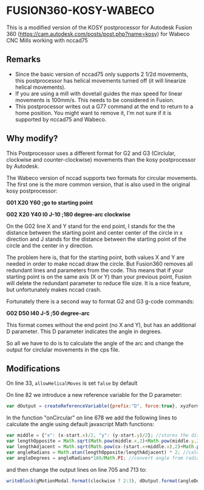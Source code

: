 # FUSION360-KOSY-WABECO
This is a modified version of the KOSY postprocessor for Autodesk Fusion 360 (https://cam.autodesk.com/posts/post.php?name=kosy) for Wabeco CNC Mills working with nccad75


## Remarks
* Since the basic version of nccad75 only supports 2 1/2d movements, this postprocessor has helical movements turned off (it will linearize helical movements).
* If you are using a mill with dovetail guides the max speed for linear movements is 100mm/s. This needs to be considered in Fusion.
* This postprocessor writes out a G77 command at the end to return to a home position. You might want to remove it, I'm not sure if it is supported by nccad75 and Wabeco.

## Why modify?
This Postprocessor uses a different format for G2 and G3 (Circlular, clockwise and counter-clockwise) movements than the kosy postprocessor by Autodesk. 

The Wabeco version of nccad supports two formats for circular movements. The first one is the more common version, that is also used in the original kosy postprocessor:

**G01 X20 Y60            ;go to starting point** 

**G02 X20 Y40 I0 J-10    ;180 degree-arc clockwise**

On the G02 line X and Y stand for the end point, I stands for the the distance between the starting point and center center of the circle in x direction and J stands for the distance between the starting point of the circle and the center in y direction.

The problem here is, that for the starting point, both values X and Y are needed in order to make nccad draw the circle. But Fusion360 removes all redundant lines and parameters from the code. This means that if your starting point is on the same axis (X or Y) than your previous point, Fusion will delete the redundant parameter to reduce file size. It is a nice feature, but unfortunately makes nccad crash.

Fortunately there is a second way to format G2 and G3 g-code commands: 

**G02 D50 I40 J-5        ;50 degree-arc**

This format comes without the end point (no X and Y), but has an additional D parameter. This D parameter indicates the angle in degrees.

So all we have to do is to calculate the angle of the arc and change the output for circlular movements in the cps file.

## Modifications

On line 33, `allowHelicalMoves` is set `false` by default

On line 82 we introduce a new reference variable for the D parameter: 

```javascript
var dOutput = createReferenceVariable({prefix:"D", force:true}, xyzFormat); // WABECO MOD: new output format for angle of circle
```

In the function "onCircular" on line 678 we add the following lines to calculate the angle using default javascript Math functions:

```javascript
var middle = {"x": (x-start.x)/2, "y": (y-start.y)/2}; //stores the distance between the end point and the middle between start and end
var lengthOpposite = Math.sqrt(Math.pow(middle.x,2)+Math.pow(middle.y,2)); //Calculate the distance between middle and end point using Pythagoras
var lengthAdjacent = Math.sqrt(Math.pow(cx-(start.x+middle.x),2)+Math.pow(cy-(start.y+middle.y),2)); //calculate the distance between middle and center using Pythagoras
var angleRadians = Math.atan(lengthOpposite/lengthAdjacent) * 2; //calculate angle in radians using tangens
var angleDegrees = angleRadians*180/Math.PI; //convert angle from radians to degrees
```

and then change the  output lines on line 705 and 713 to:

```javascript
writeBlock(gMotionModal.format(clockwise ? 2:3), dOutput.format(angleDegrees, 0), iOutput.format(cx - start.x, 0), jOutput.format(cy - start.y, 0), feedOutput.format(feed));
```
